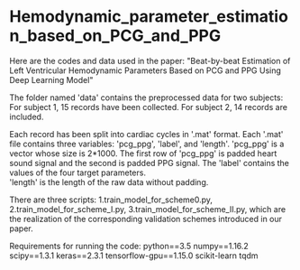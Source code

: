 # Hemodynamic_parameter_estimation_based_on_PCG_and_PPG
Here are the codes and data used in the paper: 
"Beat-by-beat Estimation of Left Ventricular Hemodynamic Parameters Based on PCG and PPG Using Deep Learning Model"

The folder named 'data' contains the preprocessed data for two subjects:
For subject 1, 15 records have been  collected.
For subject 2, 14 records are included.

Each record has been split into cardiac cycles in '.mat' format. 
Each '.mat' file contains three variables: 'pcg_ppg', 'label', and 'length'. 
'pcg_ppg' is a vector whose size is 2*1000. The first row of 'pcg_ppg' is padded heart sound signal and the second is padded PPG signal.
The 'label' contains the values of the four  target parameters.  
'length' is the length of the raw data without padding.


There are three scripts:
1.train_model_for_scheme0.py,
2.train_model_for_scheme_I.py,
3.train_model_for_scheme_II.py,
which are the realization of the corresponding validation schemes introduced in our paper.


Requirements for running the code:
python==3.5
numpy==1.16.2
scipy==1.3.1
keras==2.3.1
tensorflow-gpu==1.15.0
scikit-learn
tqdm
